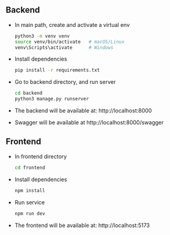 ## Backend

-   In main path, create and activate a virtual env

    ```bash
    python3 -m venv venv
    source venv/bin/activate   # macOS/Linux
    venv\Scripts\activate      # Windows
    ```

-   Install dependencies

    ```bash
    pip install -r requirements.txt
    ```

-   Go to backend directory, and run server

    ```bash
    cd backend
    python3 manage.py runserver
    ```

-   The backend will be available at: http://localhost:8000

-   Swagger will be available at http://localhost:8000/swagger

## Frontend

-   In frontend directory

    ```bash
    cd frontend
    ```

-   Install dependencies

    ```bash
    npm install
    ```

-   Run service

    ```bash
    npm run dev
    ```

-   The frontend will be available at: http://localhost:5173